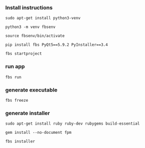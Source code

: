 ### Install instructions

`sudo apt-get install python3-venv`

`python3 -m venv fbsenv`

`source fbsenv/bin/activate`

`pip install fbs PyQt5==5.9.2 PyInstaller==3.4`

`fbs startproject`

### run app

`fbs run`

### generate executable

`fbs freeze`

### generate installer

`sudo apt-get install ruby ruby-dev rubygems build-essential`

`gem install --no-document fpm`

`fbs installer`

